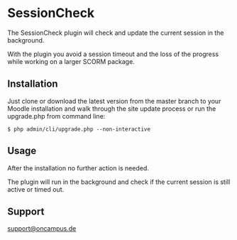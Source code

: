 # SessionCheck

The SessionCheck plugin will check and update the current session in
the background.

With the plugin you avoid a session timeout and the loss of the 
progress while working on a larger SCORM package.

## Installation
Just clone or download the latest version from the master branch to 
your Moodle installation and walk through the site update process or
run the upgrade.php from command line:

    $ php admin/cli/upgrade.php --non-interactive
    


## Usage

After the installation no further action is needed. 

The plugin will run in the background and check if the current session
is still active or timed out.

## Support

support@oncampus.de





